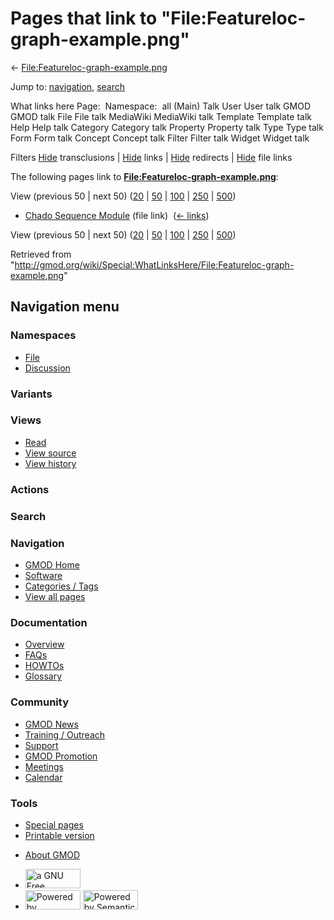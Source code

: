 <div id="mw-page-base" class="noprint">

</div>

<div id="mw-head-base" class="noprint">

</div>

<div id="content" class="mw-body" role="main">

<span id="top"></span>

<div id="mw-js-message" style="display:none;">

</div>



# <span dir="auto">Pages that link to "File:Featureloc-graph-example.png"</span>

<div id="bodyContent">

<div id="contentSub">

←
[File:Featureloc-graph-example.png](/wiki/File:Featureloc-graph-example.png "File:Featureloc-graph-example.png")

</div>

<div id="jump-to-nav" class="mw-jump">

Jump to: [navigation](#mw-navigation), [search](#p-search)

</div>

<div id="mw-content-text">

What links here Page:  Namespace:  all (Main) Talk User User talk GMOD
GMOD talk File File talk MediaWiki MediaWiki talk Template Template talk
Help Help talk Category Category talk Property Property talk Type Type
talk Form Form talk Concept Concept talk Filter Filter talk Widget
Widget talk

Filters
[Hide](/mediawiki/index.php?title=Special:WhatLinksHere/File:Featureloc-graph-example.png&hidetrans=1 "Special:WhatLinksHere/File:Featureloc-graph-example.png")
transclusions \|
[Hide](/mediawiki/index.php?title=Special:WhatLinksHere/File:Featureloc-graph-example.png&hidelinks=1 "Special:WhatLinksHere/File:Featureloc-graph-example.png")
links \|
[Hide](/mediawiki/index.php?title=Special:WhatLinksHere/File:Featureloc-graph-example.png&hideredirs=1 "Special:WhatLinksHere/File:Featureloc-graph-example.png")
redirects \|
[Hide](/mediawiki/index.php?title=Special:WhatLinksHere/File:Featureloc-graph-example.png&hideimages=1 "Special:WhatLinksHere/File:Featureloc-graph-example.png")
file links

The following pages link to
**[File:Featureloc-graph-example.png](/wiki/File:Featureloc-graph-example.png "File:Featureloc-graph-example.png")**:

View (previous 50 \| next 50)
([20](/mediawiki/index.php?title=Special:WhatLinksHere/File:Featureloc-graph-example.png&limit=20 "Special:WhatLinksHere/File:Featureloc-graph-example.png")
\|
[50](/mediawiki/index.php?title=Special:WhatLinksHere/File:Featureloc-graph-example.png&limit=50 "Special:WhatLinksHere/File:Featureloc-graph-example.png")
\|
[100](/mediawiki/index.php?title=Special:WhatLinksHere/File:Featureloc-graph-example.png&limit=100 "Special:WhatLinksHere/File:Featureloc-graph-example.png")
\|
[250](/mediawiki/index.php?title=Special:WhatLinksHere/File:Featureloc-graph-example.png&limit=250 "Special:WhatLinksHere/File:Featureloc-graph-example.png")
\|
[500](/mediawiki/index.php?title=Special:WhatLinksHere/File:Featureloc-graph-example.png&limit=500 "Special:WhatLinksHere/File:Featureloc-graph-example.png"))

- [Chado Sequence
  Module](/wiki/Chado_Sequence_Module "Chado Sequence Module") (file
  link) ‎ <span class="mw-whatlinkshere-tools">([←
  links](/mediawiki/index.php?title=Special:WhatLinksHere&target=Chado+Sequence+Module "Special:WhatLinksHere"))</span>

View (previous 50 \| next 50)
([20](/mediawiki/index.php?title=Special:WhatLinksHere/File:Featureloc-graph-example.png&limit=20 "Special:WhatLinksHere/File:Featureloc-graph-example.png")
\|
[50](/mediawiki/index.php?title=Special:WhatLinksHere/File:Featureloc-graph-example.png&limit=50 "Special:WhatLinksHere/File:Featureloc-graph-example.png")
\|
[100](/mediawiki/index.php?title=Special:WhatLinksHere/File:Featureloc-graph-example.png&limit=100 "Special:WhatLinksHere/File:Featureloc-graph-example.png")
\|
[250](/mediawiki/index.php?title=Special:WhatLinksHere/File:Featureloc-graph-example.png&limit=250 "Special:WhatLinksHere/File:Featureloc-graph-example.png")
\|
[500](/mediawiki/index.php?title=Special:WhatLinksHere/File:Featureloc-graph-example.png&limit=500 "Special:WhatLinksHere/File:Featureloc-graph-example.png"))

</div>

<div class="printfooter">

Retrieved from
"<http://gmod.org/wiki/Special:WhatLinksHere/File:Featureloc-graph-example.png>"

</div>

<div id="catlinks" class="catlinks catlinks-allhidden">

</div>

<div class="visualClear">

</div>

</div>

</div>

<div id="mw-navigation">

## Navigation menu

<div id="mw-head">



<div id="left-navigation">

<div id="p-namespaces" class="vectorTabs" role="navigation"
aria-labelledby="p-namespaces-label">

### Namespaces

- <span id="ca-nstab-image"><a href="/wiki/File:Featureloc-graph-example.png" accesskey="c"
  title="View the file page [c]">File</a></span>
- <span id="ca-talk"><a
  href="/mediawiki/index.php?title=File_talk:Featureloc-graph-example.png&amp;action=edit&amp;redlink=1"
  accesskey="t"
  title="Discussion about the content page [t]">Discussion</a></span>

</div>

<div id="p-variants" class="vectorMenu emptyPortlet" role="navigation"
aria-labelledby="p-variants-label">

### 

### Variants[](#)

<div class="menu">

</div>

</div>

</div>

<div id="right-navigation">

<div id="p-views" class="vectorTabs" role="navigation"
aria-labelledby="p-views-label">

### Views

- <span id="ca-view">[Read](/wiki/File:Featureloc-graph-example.png)</span>
- <span id="ca-viewsource"><a
  href="/mediawiki/index.php?title=File:Featureloc-graph-example.png&amp;action=edit"
  accesskey="e" title="This page is protected.
  You can view its source [e]">View source</a></span>
- <span id="ca-history"><a
  href="/mediawiki/index.php?title=File:Featureloc-graph-example.png&amp;action=history"
  accesskey="h" title="Past revisions of this page [h]">View history</a></span>

</div>

<div id="p-cactions" class="vectorMenu emptyPortlet" role="navigation"
aria-labelledby="p-cactions-label">

### Actions[](#)

<div class="menu">

</div>

</div>

<div id="p-search" role="search">

### Search

<div id="simpleSearch">

</div>

</div>

</div>

</div>

<div id="mw-panel">

<div id="p-logo" role="banner">

<a href="/wiki/Main_Page"
style="background-image: url(http://gmod.org/images/GMOD-cogs.png);"
title="Visit the main page"></a>

</div>

<div id="p-Navigation" class="portal" role="navigation"
aria-labelledby="p-Navigation-label">

### Navigation

<div class="body">

- <span id="n-GMOD-Home">[GMOD Home](/wiki/Main_Page)</span>
- <span id="n-Software">[Software](/wiki/GMOD_Components)</span>
- <span id="n-Categories-.2F-Tags">[Categories /
  Tags](/wiki/Categories)</span>
- <span id="n-View-all-pages">[View all
  pages](/wiki/Special:AllPages)</span>

</div>

</div>

<div id="p-Documentation" class="portal" role="navigation"
aria-labelledby="p-Documentation-label">

### Documentation

<div class="body">

- <span id="n-Overview">[Overview](/wiki/Overview)</span>
- <span id="n-FAQs">[FAQs](/wiki/Category:FAQ)</span>
- <span id="n-HOWTOs">[HOWTOs](/wiki/Category:HOWTO)</span>
- <span id="n-Glossary">[Glossary](/wiki/Glossary)</span>

</div>

</div>

<div id="p-Community" class="portal" role="navigation"
aria-labelledby="p-Community-label">

### Community

<div class="body">

- <span id="n-GMOD-News">[GMOD News](/wiki/GMOD_News)</span>
- <span id="n-Training-.2F-Outreach">[Training /
  Outreach](/wiki/Training_and_Outreach)</span>
- <span id="n-Support">[Support](/wiki/Support)</span>
- <span id="n-GMOD-Promotion">[GMOD
  Promotion](/wiki/GMOD_Promotion)</span>
- <span id="n-Meetings">[Meetings](/wiki/Meetings)</span>
- <span id="n-Calendar">[Calendar](/wiki/Calendar)</span>

</div>

</div>

<div id="p-tb" class="portal" role="navigation"
aria-labelledby="p-tb-label">

### Tools

<div class="body">

- <span id="t-specialpages"><a href="/wiki/Special:SpecialPages" accesskey="q"
  title="A list of all special pages [q]">Special pages</a></span>
- <span id="t-print"><a
  href="/mediawiki/index.php?title=Special:WhatLinksHere/File:Featureloc-graph-example.png&amp;printable=yes"
  rel="alternate" accesskey="p"
  title="Printable version of this page [p]">Printable version</a></span>

</div>

</div>

</div>

</div>

<div id="footer" role="contentinfo">

- <span id="footer-places-about">[About
  GMOD](/wiki/GMOD:About "GMOD:About")</span>

<!-- -->

- <span id="footer-copyrightico">[<img src="http://www.gnu.org/graphics/gfdl-logo-small.png" width="88"
  height="31" alt="a GNU Free Documentation License" />](http://www.gnu.org/licenses/fdl-1.3.html)</span>
- <span id="footer-poweredbyico">[<img src="/mediawiki/skins/common/images/poweredby_mediawiki_88x31.png"
  width="88" height="31" alt="Powered by MediaWiki" />](//www.mediawiki.org/)
  [<img
  src="/mediawiki/extensions/SemanticMediaWiki/includes/../resources/images/smw_button.png"
  width="88" height="31" alt="Powered by Semantic MediaWiki" />](https://www.semantic-mediawiki.org/wiki/Semantic_MediaWiki)</span>

<div style="clear:both">

</div>

</div>
